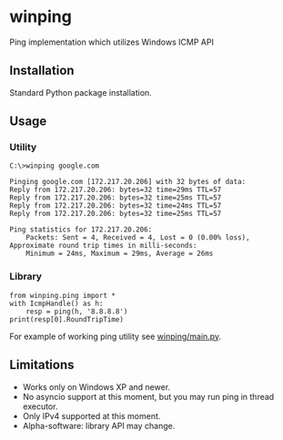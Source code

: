 winping
=======

Ping implementation which utilizes Windows ICMP API

## Installation

Standard Python package installation.

## Usage

### Utility

```
C:\>winping google.com

Pinging google.com [172.217.20.206] with 32 bytes of data:
Reply from 172.217.20.206: bytes=32 time=29ms TTL=57
Reply from 172.217.20.206: bytes=32 time=25ms TTL=57
Reply from 172.217.20.206: bytes=32 time=24ms TTL=57
Reply from 172.217.20.206: bytes=32 time=25ms TTL=57

Ping statistics for 172.217.20.206:
    Packets: Sent = 4, Received = 4, Lost = 0 (0.00% loss),
Approximate round trip times in milli-seconds:
    Minimum = 24ms, Maximum = 29ms, Average = 26ms

```

### Library

```python3
from winping.ping import *
with IcmpHandle() as h:
    resp = ping(h, '8.8.8.8')
print(resp[0].RoundTripTime)
```

For example of working ping utility see [winping/main.py](winping/main.py).

## Limitations

* Works only on Windows XP and newer.
* No asyncio support at this moment, but you may run ping in thread executor.
* Only IPv4 supported at this moment.
* Alpha-software: library API may change.
